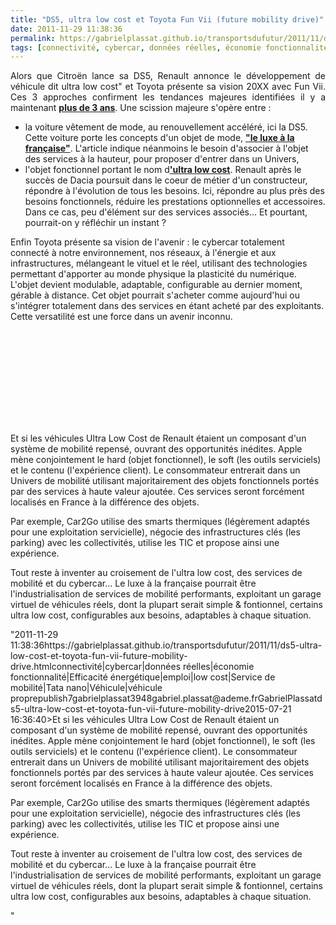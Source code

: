 ```yaml
---
title: "DS5, ultra low cost et Toyota Fun Vii (future mobility drive)"
date: 2011-11-29 11:38:36
permalink: https://gabrielplassat.github.io/transportsdufutur/2011/11/ds5-ultra-low-cost-et-toyota-fun-vii-future-mobility-drive.html
tags: [connectivité, cybercar, données réelles, économie fonctionnalité, Efficacité énergétique, emploi, low cost, Service de mobilité, Tata nano, Véhicule, véhicule propre]
---
```


<p style="text-align: justify;">Alors que Citroën lance sa DS5, Renault annonce le développement de véhicule dit ultra low cost" et Toyota présente sa vision 20XX avec Fun Vii. Ces 3 approches confirment les tendances majeures identifiées il y a maintenant <a href="https://gabrielplassat.github.io/transportsdufutur/2009/11/le-passage-de-lobjet-vehicule-aux-services-de-mobilite-une-chance.html"" target=""_blank""><strong>plus de 3 ans</strong></a>. Une scission majeure s'opère entre :</p> <ul style=""text-align: justify> <li>la voiture vêtement de mode, au renouvellement accéléré, ici la DS5. Cette voiture porte les concepts d'un objet de mode, <a href=""http://pratique.lesechosdutouquet.fr/magazine/auto-moto/article/30640-la-citroen-ds5-ou-le-luxe-a-francaise.html"" target=""_blank""><strong>"le luxe à la française"</strong></a>. L'article indique néanmoins le besoin d'associer à l'objet des services à la hauteur, pour proposer d'entrer dans un Univers,</li> <li>l'objet fonctionnel portant le nom d<a href=""http://www.ccfa.fr/revue-de-presse/france/renault-dement-preparer-une-voiture-a-2-500-euros.html?maj=oui"" target=""_self""><strong>'ultra low cost</strong></a>. Renault après le succès de Dacia poursuit dans le coeur de métier d'un constructeur, répondre à l'évolution de tous les besoins. Ici, répondre au plus près des besoins fonctionnels, réduire les prestations optionnelles et accessoires. Dans ce cas, peu d'élément sur des services associés... Et pourtant, pourrait-on y réfléchir un instant ? </li></ul>  <!--more-->    <p style=""text-align: justify>Enfin Toyota présente sa vision de l'avenir : le cybercar totalement connecté à notre environnement, nos réseaux, à l'énergie et aux infrastructures, mélangeant le vituel et le réel, utilisant des technologies permettant d'apporter au monde physique la plasticité du numérique. L'objet devient modulable, adaptable, configurable au dernier moment, gérable à distance. Cet objet pourrait s'acheter comme aujourd'hui ou s'intégrer totalement dans des services en étant acheté par des exploitants. Cette versatilité est une force dans un avenir inconnu.</p> <p><iframe frameborder=""0"" height=""315"" src=""http://www.youtube.com/embed/h1wzQ7eC-AA"" width=""560""></iframe></p> <p style=""text-align: justify>Et si les véhicules Ultra Low Cost de Renault étaient un composant d'un système de mobilité repensé, ouvrant des opportunités inédites. Apple mène conjointement le hard (objet fonctionnel), le soft (les outils serviciels) et le contenu (l'expérience client). Le consommateur entrerait dans un Univers de mobilité utilisant majoritairement des objets fonctionnels portés par des services à haute valeur ajoutée. Ces services seront forcément localisés en France à la différence des objets.</p> <p style=""text-align: justify>Par exemple, Car2Go utilise des smarts thermiques (légèrement adaptés pour une exploitation servicielle), négocie des infrastructures clés (les parking) avec les collectivités, utilise les TIC et propose ainsi une expérience.</p> <p style=""text-align: justify>Tout reste à inventer au croisement de l'ultra low cost, des services de mobilité et du cybercar... Le luxe à la française pourrait être l'industrialisation de services de mobilité performants, exploitant un garage virtuel de véhicules réels, dont la plupart serait simple & fontionnel, certains ultra low cost, configurables aux besoins, adaptables à chaque situation.</p>"2011-11-29 11:38:36https://gabrielplassat.github.io/transportsdufutur/2011/11/ds5-ultra-low-cost-et-toyota-fun-vii-future-mobility-drive.htmlconnectivité|cybercar|données réelles|économie fonctionnalité|Efficacité énergétique|emploi|low cost|Service de mobilité|Tata nano|Véhicule|véhicule proprepublish7gabrielplassat3948gabriel.plassat@ademe.frGabrielPlassatds5-ultra-low-cost-et-toyota-fun-vii-future-mobility-drive2015-07-21 16:36:40>Et si les véhicules Ultra Low Cost de Renault étaient un composant d'un système de mobilité repensé, ouvrant des opportunités inédites. Apple mène conjointement le hard (objet fonctionnel), le soft (les outils serviciels) et le contenu (l'expérience client). Le consommateur entrerait dans un Univers de mobilité utilisant majoritairement des objets fonctionnels portés par des services à haute valeur ajoutée. Ces services seront forcément localisés en France à la différence des objets.</p> <p style=""text-align: justify>Par exemple, Car2Go utilise des smarts thermiques (légèrement adaptés pour une exploitation servicielle), négocie des infrastructures clés (les parking) avec les collectivités, utilise les TIC et propose ainsi une expérience.</p> <p style=""text-align: justify>Tout reste à inventer au croisement de l'ultra low cost, des services de mobilité et du cybercar... Le luxe à la française pourrait être l'industrialisation de services de mobilité performants, exploitant un garage virtuel de véhicules réels, dont la plupart serait simple & fontionnel, certains ultra low cost, configurables aux besoins, adaptables à chaque situation.</p>"

